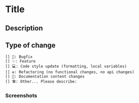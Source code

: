 # Title

## Description

<!-- Describe the intention of the changes being proposed. 
    What did you do with this pull request？
    What problem does it solve or functionality does it add? -->


<!-- close -->

## Type of change

```
[] 🐛: Bugfix
[] ✨: Feature
[] 💻: Code style update (formatting, local variables)
[] ♻️: Refactoring (no functional changes, no api changes)
[] 📝: Documentation content changes
[] 🛠️: Other... Please describe:
```

### Screenshots

<!-- Always attach a screenshot if you can show it on the screen. -->